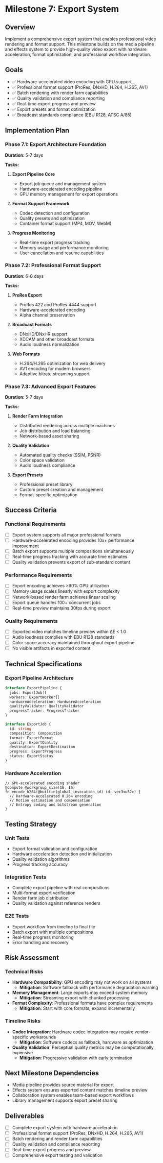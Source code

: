 # Milestone 7: Export System

## Overview
Implement a comprehensive export system that enables professional video rendering and format support. This milestone builds on the media pipeline and effects system to provide high-quality video export with hardware acceleration, format optimization, and professional workflow integration.

## Goals
- ✅ Hardware-accelerated video encoding with GPU support
- ✅ Professional format support (ProRes, DNxHD, H.264, H.265, AV1)
- ✅ Batch rendering with render farm capabilities
- ✅ Quality validation and compliance reporting
- ✅ Real-time export progress and preview
- ✅ Export presets and format optimization
- ✅ Broadcast standards compliance (EBU R128, ATSC A/85)

## Implementation Plan

### Phase 7.1: Export Architecture Foundation
**Duration**: 5-7 days

**Tasks:**
1. **Export Pipeline Core**
   - Export job queue and management system
   - Hardware-accelerated encoding pipeline
   - GPU memory management for export operations

2. **Format Support Framework**
   - Codec detection and configuration
   - Quality presets and optimization
   - Container format support (MP4, MOV, WebM)

3. **Progress Monitoring**
   - Real-time export progress tracking
   - Memory usage and performance monitoring
   - User cancellation and resume capabilities

### Phase 7.2: Professional Format Support
**Duration**: 6-8 days

**Tasks:**
1. **ProRes Export**
   - ProRes 422 and ProRes 4444 support
   - Hardware-accelerated encoding
   - Alpha channel preservation

2. **Broadcast Formats**
   - DNxHD/DNxHR support
   - XDCAM and other broadcast formats
   - Audio loudness normalization

3. **Web Formats**
   - H.264/H.265 optimization for web delivery
   - AV1 encoding for modern browsers
   - Adaptive bitrate streaming support

### Phase 7.3: Advanced Export Features
**Duration**: 5-7 days

**Tasks:**
1. **Render Farm Integration**
   - Distributed rendering across multiple machines
   - Job distribution and load balancing
   - Network-based asset sharing

2. **Quality Validation**
   - Automated quality checks (SSIM, PSNR)
   - Color space validation
   - Audio loudness compliance

3. **Export Presets**
   - Professional preset library
   - Custom preset creation and management
   - Format-specific optimization

## Success Criteria

### Functional Requirements
- [ ] Export system supports all major professional formats
- [ ] Hardware-accelerated encoding provides 10x+ performance improvement
- [ ] Batch export supports multiple compositions simultaneously
- [ ] Real-time progress tracking with accurate time estimates
- [ ] Quality validation prevents export of sub-standard content

### Performance Requirements
- [ ] Export encoding achieves >90% GPU utilization
- [ ] Memory usage scales linearly with export complexity
- [ ] Network-based render farm achieves linear scaling
- [ ] Export queue handles 100+ concurrent jobs
- [ ] Real-time preview maintains 30fps during export

### Quality Requirements
- [ ] Exported video matches timeline preview within ΔE < 1.0
- [ ] Audio loudness complies with EBU R128 standards
- [ ] Color space accuracy maintained throughout export pipeline
- [ ] No visible artifacts in exported content

## Technical Specifications

### Export Pipeline Architecture
```typescript
interface ExportPipeline {
  jobs: ExportJob[]
  workers: ExportWorker[]
  hardwareAcceleration: HardwareAcceleration
  qualityValidator: QualityValidator
  progressTracker: ProgressTracker
}

interface ExportJob {
  id: string
  composition: Composition
  format: ExportFormat
  quality: ExportQuality
  destination: ExportDestination
  progress: ExportProgress
  status: ExportStatus
}
```

### Hardware Acceleration
```wgsl
// GPU-accelerated encoding shader
@compute @workgroup_size(16, 16)
fn encode_h264(@builtin(global_invocation_id) id: vec3<u32>) {
  // Hardware-accelerated H.264 encoding
  // Motion estimation and compensation
  // Entropy coding and bitstream generation
}
```

## Testing Strategy

### Unit Tests
- Export format validation and configuration
- Hardware acceleration detection and initialization
- Quality validation algorithms
- Progress tracking accuracy

### Integration Tests
- Complete export pipeline with real compositions
- Multi-format export verification
- Render farm job distribution
- Quality validation against reference renders

### E2E Tests
- Export workflow from timeline to final file
- Batch export with multiple compositions
- Real-time progress monitoring
- Error handling and recovery

## Risk Assessment

### Technical Risks
- **Hardware Compatibility**: GPU encoding may not work on all systems
  - **Mitigation**: Software fallback with performance degradation warning
- **Memory Management**: Large exports may exceed system memory
  - **Mitigation**: Streaming export with chunked processing
- **Format Complexity**: Professional formats have complex requirements
  - **Mitigation**: Start with core formats, expand incrementally

### Timeline Risks
- **Codec Integration**: Hardware codec integration may require vendor-specific workarounds
  - **Mitigation**: Software codecs as fallback, hardware as optimization
- **Quality Validation**: Perceptual quality metrics may be computationally expensive
  - **Mitigation**: Progressive validation with early termination

## Next Milestone Dependencies
- Media pipeline provides source material for export
- Effects system ensures exported content matches timeline preview
- Collaboration system enables team-based export workflows
- Library management supports export preset sharing

## Deliverables
- [ ] Complete export system with hardware acceleration
- [ ] Professional format support (ProRes, DNxHD, H.264, H.265, AV1)
- [ ] Batch rendering and render farm capabilities
- [ ] Quality validation and compliance reporting
- [ ] Real-time export progress and preview
- [ ] Comprehensive export testing and validation

